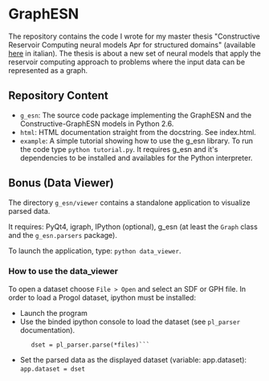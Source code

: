 # GraphESN
The repository contains the code I wrote for my master thesis "Constructive Reservoir Computing neural models Apr for structured domains" (available [here](https://etd.adm.unipi.it/t/etd-01232012-162826/) in italian). The thesis is about a new set of neural models that apply the reservoir computing approach to problems where the input data can be represented as a graph.

## Repository Content
- `g_esn`: The source code package implementing the GraphESN and the Constructive-GraphESN models in Python 2.6.
- `html`: HTML documentation straight from the docstring. See index.html.
- `example`: A simple tutorial showing how to use the g_esn library. To run the code type `python tutorial.py`. It requires g_esn and it's dependencies to be installed and availables for the Python interpreter.

## Bonus (Data Viewer)
The directory `g_esn/viewer` contains a standalone application to visualize parsed data.

It requires: PyQt4, igraph, IPython (optional), g_esn (at least the `Graph` class and the `g_esn.parsers` package). 

To launch the application, type: `python data_viewer`.

### How to use the data_viewer
To open a dataset choose `File > Open` and select an SDF or GPH file.
In order to load a Progol dataset, ipython must be installed:
- Launch the program
- Use the binded ipython console to load the dataset (see `pl_parser` documentation).
  ```files = ['atom_bond.pl', 'logp.pl', 'lumo.pl', 'ind1.pl', 'inda.pl', 'log_mutag.pl']
     dset = pl_parser.parse(*files)```
- Set the parsed data as the displayed dataset (variable: app.dataset):
  ```app.dataset = dset```

